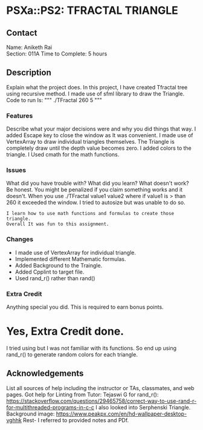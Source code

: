 # PSXa::PS2: TFRACTAL TRIANGLE

## Contact
Name: Aniketh Rai   
Section: 011A
Time to Complete: 5 hours


## Description
Explain what the project does.
 In this project, I have created Tfractal tree using recursive method.
 I made use of sfml library to draw the Triangle.
 Code to run Is:
 """ ./TFractal 260 5 """

### Features
Describe what your major decisions were and why you did things that way.
    I added Escape key to close the window as It was convenient.
    I made use of VertexArray to draw individual triangles themselves.
    The Triangle is completely draw until the depth value becomes zero.
    I added colors to the triangle.
    I Used cmath for the math functions.

### Issues
What did you have trouble with?  What did you learn?  What doesn't work?  Be honest.  You might be penalized if you claim something works and it doesn't.
    When you use ./TFractal value1 value2 where if value1 is > than 260 it exceeded the window.
    I tried to autosize but was unable to do so.
    
    I learn how to use math functions and formulas to create those triangle.
    Overall It was fun to this assignment.

### Changes
 * I made use of VertexArray for individual triangle.
 * Implemented different Mathematic formulas.
 * Added Background to the Traingle.
 * Added Cpplint to target file.
 * Used rand_r() rather than rand()


### Extra Credit
Anything special you did.  This is required to earn bonus points.
# Yes, Extra Credit done.
   I tried using <random> but I was not familiar with its functions. So end up using rand_r() to generate random colors for each triangle.


## Acknowledgements
List all sources of help including the instructor or TAs, classmates, and web pages.
    Got help for Linting from Tutor:
                                     Tejaswi G
    for rand_r(): https://stackoverflow.com/questions/29465758/correct-way-to-use-rand-r-for-multithreaded-programs-in-c-c
    I also looked into Serphenski Triangle.
    Background image: https://www.peakpx.com/en/hd-wallpaper-desktop-vghhk
    Rest- I referred to provided notes and PDf.

